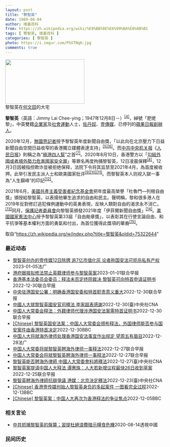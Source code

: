 ```yaml
---
layout: post
title: "黎智英"
date: 1989-06-04
author: 维基百科
from: https://zh.wikipedia.org/wiki/%E9%BB%8E%E6%99%BA%E8%8B%B1
tags: [ 黎智英, 维基百科 ]
categories: [ 黎智英 ]
photo: https://i.imgur.com/PhXTNqH.jpg
comments: true
---
```

<div class="mw-parser-output"><div id="noteTA-97071178" class="noteTA"><div class="noteTA-group"><div data-noteta-group-source="module" data-noteta-group="IT"></div></div><div class="noteTA-local"><div data-noteta-code="zh:巧克力; zh-tw:巧克力; zh-hk:朱古力; zh-cn:巧克力;"></div><div data-noteta-code="zh-tw:黑道; zh-hk:黑社會; zh-cn:黑社会;"></div><div data-noteta-code="zh-tw:飯店; zh-hk:酒店; zh-cn:饭店;"></div><div data-noteta-code="zh-tw:伍佛維茲; zh-hk:沃夫維茲 ;zh-cn:沃尔福威茨;"></div></div></div>

<div class="thumb tright"><div class="thumbinner" style="width:252px;"><a href="/wiki/File:Jimmy_Lai_Chee-ying_home_in_Ho_Man_Tin_20200418.png" class="image"><img alt="" src="//upload.wikimedia.org/wikipedia/commons/thumb/9/9f/Jimmy_Lai_Chee-ying_home_in_Ho_Man_Tin_20200418.png/250px-Jimmy_Lai_Chee-ying_home_in_Ho_Man_Tin_20200418.png" decoding="async" width="250" height="140" class="thumbimage" srcset="//upload.wikimedia.org/wikipedia/commons/thumb/9/9f/Jimmy_Lai_Chee-ying_home_in_Ho_Man_Tin_20200418.png/375px-Jimmy_Lai_Chee-ying_home_in_Ho_Man_Tin_20200418.png 1.5x, //upload.wikimedia.org/wikipedia/commons/thumb/9/9f/Jimmy_Lai_Chee-ying_home_in_Ho_Man_Tin_20200418.png/500px-Jimmy_Lai_Chee-ying_home_in_Ho_Man_Tin_20200418.png 2x" data-file-width="861" data-file-height="481"></a>  <div class="thumbcaption"><div class="magnify"><a href="/wiki/File:Jimmy_Lai_Chee-ying_home_in_Ho_Man_Tin_20200418.png" class="internal" title="放大"></a></div>黎智英在<a href="/wiki/%E4%BD%95%E6%96%87%E7%94%B0" title="何文田">何文田</a>的大宅</div></div></div>
<p><b>黎智英</b>（英語：<span lang="en">Jimmy Lai Chee-ying</span>；1947年12月8日<span class="useeditintro" title="Template:BLP editintro">－</span>）<sup id="cite_ref-7" class="reference"><a href="#cite_note-7">[4]</a></sup>，綽號「肥佬黎」，中英雙籍<a href="/wiki/%E4%BC%81%E4%B8%9A%E5%AE%B6" title="企业家">企業家</a>及<a href="/wiki/%E7%A4%BE%E6%9C%83%E9%81%8B%E5%8B%95" title="社會運動">社會運動</a>人士，<a href="/wiki/%E4%BD%90%E4%B8%B9%E5%A5%B4" title="佐丹奴">佐丹奴</a>、<a href="/wiki/%E5%A3%B9%E5%82%B3%E5%AA%92" title="壹傳媒">壹傳媒</a>、已停刊的<a href="/wiki/%E8%98%8B%E6%9E%9C%E6%97%A5%E5%A0%B1_(%E9%A6%99%E6%B8%AF)" title="蘋果日報 (香港)">蘋果日報</a><a href="/wiki/%E5%89%B5%E8%BE%A6%E4%BA%BA" class="mw-redirect" title="創辦人">創辦人</a>。
</p><p>2020年12月，<a href="/wiki/%E7%84%A1%E5%9C%8B%E7%95%8C%E8%A8%98%E8%80%85" class="mw-redirect" title="無國界記者">無國界記者</a>授予黎智英年度新聞自由獎，「以此向在北京壓力下日益新聞自由空間日益收窄的香港獨立媒體表達支持」<sup id="cite_ref-8" class="reference"><a href="#cite_note-8">[5]</a></sup><sup id="cite_ref-9" class="reference"><a href="#cite_note-9">[6]</a></sup>。而<a href="/wiki/%E4%B8%AD%E5%85%B1%E4%B8%AD%E5%A4%AE%E6%9C%BA%E5%85%B3%E6%8A%A5" title="中共中央机关报">中共中央机关报</a>《<a href="/wiki/%E4%BA%BA%E6%B0%91%E6%97%A5%E6%8A%A5" title="人民日报">人民日报</a>》則稱之為“<a href="/wiki/%E7%A5%B8%E6%B8%AF%E5%9B%9B%E4%BA%BA%E5%B8%AE" title="祸港四人帮">禍港四人幫</a>”之首<sup id="cite_ref-王平2019_10-0" class="reference"><a href="#cite_note-王平2019-10">[7]</a></sup>。2020年8月10日，香港警方以「<a href="/wiki/%E4%B8%AD%E8%8F%AF%E4%BA%BA%E6%B0%91%E5%85%B1%E5%92%8C%E5%9C%8B%E9%A6%99%E6%B8%AF%E7%89%B9%E5%88%A5%E8%A1%8C%E6%94%BF%E5%8D%80%E7%B6%AD%E8%AD%B7%E5%9C%8B%E5%AE%B6%E5%AE%89%E5%85%A8%E6%B3%95" title="中華人民共和國香港特別行政區維護國家安全法">勾結外國或者境外勢力危害國家安全罪</a>」等罪名再度拘捕黎智英，12日凌晨保釋<sup id="cite_ref-auto_11-0" class="reference"><a href="#cite_note-auto-11">[8]</a></sup>，12月3日因被指控欺诈並被拒绝保释，法院下令将其监禁至2021年4月，為首度被收押。此举引发民主派人士和歐美國家批评<sup id="cite_ref-12" class="reference"><a href="#cite_note-12">[9]</a></sup><sup id="cite_ref-13" class="reference"><a href="#cite_note-13">[10]</a></sup><sup id="cite_ref-over100_14-0" class="reference"><a href="#cite_note-over100-14">[11]</a></sup>。而黎智英本人则视入獄一事為“人生巔峰”的印記<sup id="cite_ref-15" class="reference"><a href="#cite_note-15">[12]</a></sup>。
</p><p>2021年6月，<a href="/wiki/%E5%85%B1%E7%94%A2%E4%B8%BB%E7%BE%A9%E5%8F%97%E9%9B%A3%E8%80%85%E7%B4%80%E5%BF%B5%E5%9F%BA%E9%87%91%E6%9C%83" title="共產主義受難者紀念基金會">美國共產主義受害者紀念基金會</a>把年度最高榮譽「杜魯門—列根自由獎」頒授給黎智英，以表揚他畢生追求的自由和民主。聲明稱，黎和很多港人在2019年反對修訂逃犯條例運動中的英勇表現，反映人類對自由的渴求永不消亡。<sup id="cite_ref-16" class="reference"><a href="#cite_note-16">[13]</a></sup>同月，<a href="/wiki/%E4%BF%9D%E8%AD%B7%E8%A8%98%E8%80%85%E5%A7%94%E5%93%A1%E6%9C%83" title="保護記者委員會">保護記者委員會</a>向黎智英頒發2021年度「伊菲爾新聞自由獎」<sup id="cite_ref-17" class="reference"><a href="#cite_note-17">[14]</a></sup>。<a href="/wiki/%E5%9C%8B%E5%AE%B6%E6%86%B2%E6%B3%95%E4%B8%AD%E5%BF%83" title="國家憲法中心">美國國家憲法中心</a>授予黎智英第33屆「自由勛章獎」，以表彰其在行使言論自由、和平抗爭等基本權利方面的勇氣和付出，為首位獲得此獎項的華裔<sup id="cite_ref-18" class="reference"><a href="#cite_note-18">[15]</a></sup>。
</p>
</div><noscript><img src="//zh.wikipedia.org/wiki/Special:CentralAutoLogin/start?type=1x1" alt="" title="" width="1" height="1" style="border: none; position: absolute;"></noscript>
<div class="printfooter" data-nosnippet="">取自“<a dir="ltr" href="https://zh.wikipedia.org/w/index.php?title=黎智英&amp;oldid=75322644">https://zh.wikipedia.org/w/index.php?title=黎智英&amp;oldid=75322644</a>”</div><div id="recent-news"><h3>最近动态</h3><ul><li><a href="https://nodebe4.github.io/waimei/2023-01-05/%E9%BB%8E%E6%99%BA%E8%8B%B1%E5%88%9B%E5%8A%9E%E7%9A%84%E5%A3%B9%E4%BC%A0%E5%AA%9212%E6%97%A5%E9%99%A4%E7%89%8C-%E9%80%BE7%E4%BA%BF%E5%B8%82%E5%80%BC%E5%8C%96%E7%81%B0-%E8%AE%BA%E8%80%85%E7%A7%B0%E5%9B%BD%E5%AE%89%E6%B3%95%E5%8F%AF%E6%89%BC%E6%9D%80%E7%A7%81%E6%9C%89%E4%BA%A7%E6%9D%83" title="黎智英创办的壹传媒12日除牌 逾7亿市值化灰 论者称国安法可扼杀私有产权—— 05/01/2023 - 07:47 被港府先以《港区国安法》执行细则冻结黎智英数以亿元计的壹传媒股份丶後以公众利益...">黎智英创办的壹传媒12日除牌 逾7亿市值化灰 论者称国安法可扼杀私有产权</a><time>2023-01-05</time><a class="tag">法广</a></li>
<li><a href="https://nodebe4.github.io/waimei/2023-01-01/%E6%B8%AF%E5%BA%9C%E6%8D%AE%E6%8A%A5%E6%8B%9F%E4%BF%AE%E6%B3%95%E7%A6%81%E6%AD%A2%E8%8B%B1%E7%B1%8D%E5%BE%8B%E5%B8%88%E5%8F%82%E4%B8%8E%E9%BB%8E%E6%99%BA%E8%8B%B1%E6%A1%88" title="港府据报拟修法禁止英籍律师参与黎智英案—— 知情人士透露，香港特区寻求在“数月”内通过法例修订，阻止英国大律师代表壹传媒创办人黎智英在9月开审的《香港国安法》官司抗辩。 香港《南华早报》星期天（...">港府据报拟修法禁止英籍律师参与黎智英案</a><time>2023-01-01</time><a class="tag">联合早报</a></li>
<li><a href="https://nodebe4.github.io/waimei/2022-12-30/%E9%A6%99%E6%B8%AF%E5%9F%BA%E6%9C%AC%E6%B3%95%E5%A7%94%E5%91%98%E4%BC%9A%E5%A7%94%E5%91%98-%E9%87%8A%E6%B3%95%E6%9C%AA%E5%90%A6%E5%AE%9A%E7%BB%88%E9%99%A2%E8%A3%81%E5%86%B3-%E9%BB%8E%E6%99%BA%E8%8B%B1%E5%8F%AF%E5%90%91%E7%89%B9%E9%A6%96%E7%94%B3%E8%AF%B7%E8%AF%81%E6%98%8E%E4%B9%A6" title="香港基本法委员会委员：释法未否定终院裁决 黎智英可向特首申请证明书—— 香港《基本法》委员会委员陈弘毅说，这次中国全国人大常委会释法未否定香港终审法院就黎智英聘用海外大律师代为抗辩《香港国安法》...">香港基本法委员会委员：释法未否定终院裁决 黎智英可向特首申请证明书</a><time>2022-12-30</time><a class="tag">联合早报</a></li>
<li><a href="https://nodebe4.github.io/waimei/2022-12-30/%E4%B8%AD%E5%A4%AE%E9%A9%BB%E6%B8%AF%E5%9B%BD%E5%AE%89%E5%85%AC%E7%BD%B2-%E6%98%8E%E7%A1%AE%E9%A6%99%E6%B8%AF%E5%9B%BD%E5%AE%89%E5%A7%94%E5%92%8C%E7%89%B9%E9%A6%96%E8%81%8C%E8%B4%A3%E6%84%8F%E4%B9%89%E9%87%8D%E5%A4%A7" title="中央驻港国安公署：明确香港国安委和特首职责意义重大—— 针对中国人大常委会星期五（12月30日）就香港壹传媒创办人黎智英能否聘用外籍大律师为他抗辩《香港国安法》官司作出释法，中国中央政府驻香港特...">中央驻港国安公署：明确香港国安委和特首职责意义重大</a><time>2022-12-30</time><a class="tag">联合早报</a></li>
<li><a href="https://nodebe4.github.io/waimei/2022-12-30/%E4%B8%AD%E5%9C%8B%E4%BA%BA%E5%A4%A7%E5%B0%B1%E9%BB%8E%E6%99%BA%E8%8B%B1%E5%9C%8B%E5%AE%89%E5%AE%98%E5%8F%B8%E9%87%8B%E6%B3%95-%E6%9D%8E%E5%AE%B6%E8%B6%85%E8%A1%A8%E6%84%9F%E8%AC%9D" title="中國人大就黎智英國安官司釋法 李家超表感謝—— （中央社記者張謙香港30日電）就香港壹傳媒創辦人黎智英能否聘請海外律師為其國安法官司辯護一事，中國全國人大常委會今天作出釋法，但沒有說明可否，而是...">中國人大就黎智英國安官司釋法 李家超表感謝</a><time>2022-12-30</time><a class="tag">(臺)中央社CNA</a></li>
<li><a href="https://nodebe4.github.io/waimei/2022-12-30/%E4%B8%AD%E5%9B%BD%E4%BA%BA%E5%A4%A7%E5%B8%B8%E5%A7%94%E4%BC%9A%E9%87%8A%E6%B3%95-%E5%A4%96%E7%B1%8D%E5%BE%8B%E5%B8%88%E4%BB%A3%E7%90%86%E6%B6%89%E6%B8%AF%E5%9B%BD%E5%AE%89%E6%B3%95%E6%A1%88%E9%9C%80%E7%89%B9%E9%A6%96%E8%AF%81%E6%98%8E%E4%B9%A6" title="中国人大常委会释法：外籍律师代理涉港国安法案需特首证明书—— 针对壹传媒创办人黎智英能否聘请海外律师为自己辩护涉嫌《国安法》案件一事，中国全国人大常委会审议并通过相关释法案，认定海外律师能否代理...">中国人大常委会释法：外籍律师代理涉港国安法案需特首证明书</a><time>2022-12-30</time><a class="tag">联合早报</a></li>
<li><a href="https://nodebe4.github.io/waimei/2022-12-30/Chinese-%E9%BB%8E%E6%99%BA%E8%8B%B1%E5%9B%BD%E5%AE%89%E6%B3%95%E6%A1%88-%E4%B8%AD%E5%9B%BD%E4%BA%BA%E5%A4%A7%E5%B8%B8%E5%A7%94%E4%BC%9A%E9%A2%81%E5%B8%83%E9%87%8A%E6%B3%95-%E5%A4%96%E5%9B%BD%E5%BE%8B%E5%B8%88%E8%83%BD%E5%90%A6%E5%8F%82%E4%B8%8E%E5%9B%BD%E5%AE%89%E6%A1%88%E4%BB%B6%E7%94%B1%E9%A6%99%E6%B8%AF%E7%89%B9%E9%A6%96%E5%86%B3%E5%AE%9A" title="[Chinese] 黎智英国安法案：中国人大常委会颁布释法，外国律师能否参与国安案件由香港特首决定—— 黎智英国安法案：中国人大常委会颁布释法，外国律师能否参与国安案件由香港特首决定 7 分钟前...">[Chinese] 黎智英国安法案：中国人大常委会颁布释法，外国律师能否参与国安案件由香港特首决定</a><time>2022-12-30</time><a class="tag">BBC</a></li>
<li><a href="https://nodebe4.github.io/waimei/2022-12-28/%E4%B8%AD%E5%9B%BD%E4%BA%BA%E5%A4%A7%E5%B0%86%E5%B0%B1%E6%B5%B7%E5%A4%96%E5%BE%8B%E5%B8%88%E5%A4%84%E7%90%86%E9%A6%99%E6%B8%AF%E5%9B%BD%E5%AE%89%E6%B3%95%E4%BA%8B%E5%AE%9C%E4%BD%9C%E5%87%BA%E8%A7%84%E5%AE%9A-%E6%9C%9B%E5%91%A8%E4%BA%94%E6%9C%89%E7%9C%89%E7%9B%AE" title="中国人大将就海外律师处理香港国安法事宜作出规定 望周五有眉目—— 28/12/2022 - 09:18 因壹传媒主席黎智英聘用英籍御用大律师敖云天(Tim Owen音译)触发的《港区国安法》释法...">中国人大将就海外律师处理香港国安法事宜作出规定 望周五有眉目</a><time>2022-12-28</time><a class="tag">法广</a></li>
<li><a href="https://nodebe4.github.io/waimei/2022-12-27/%E4%B8%AD%E5%9B%BD%E4%BA%BA%E5%A4%A7%E5%B8%B8%E5%A7%94%E5%B0%86%E5%B0%B1%E9%BB%8E%E6%99%BA%E8%8B%B1%E8%81%98%E6%B5%B7%E5%A4%96%E5%BE%8B%E5%B8%88%E4%B8%80%E4%BA%8B%E9%87%8A%E6%B3%95" title="中国人大常委将就黎智英聘海外律师一事释法—— 针对壹传媒创办人黎智英能否聘请海外律师为自己辩护涉嫌《国安法》的案件，中国全国人大常委会将在北京召开的会议中作出释法。 综合新华社、星岛日报和网媒“...">中国人大常委将就黎智英聘海外律师一事释法</a><time>2022-12-27</time><a class="tag">联合早报</a></li>
<li><a href="https://nodebe4.github.io/waimei/2022-12-27/%E4%B8%AD%E5%9B%BD%E4%BA%BA%E5%A4%A7%E5%B8%B8%E5%A7%94%E4%BC%9A%E5%B0%86%E5%B0%B1%E9%BB%8E%E6%99%BA%E8%8B%B1%E8%81%98%E6%B5%B7%E5%A4%96%E5%BE%8B%E5%B8%88%E4%B8%80%E4%BA%8B%E9%87%8A%E6%B3%95" title="中国人大常委会将就黎智英聘海外律师一事释法—— 针对壹传媒创办人黎智英能否聘请海外律师为自己辩护涉嫌《国安法》的案件，中国全国人大常委会将在北京召开的会议中作出释法。图为黎智英去年9月乘囚车离开...">中国人大常委会将就黎智英聘海外律师一事释法</a><time>2022-12-27</time><a class="tag">联合早报</a></li>
<li><a href="https://nodebe4.github.io/waimei/2022-12-27/%E9%BB%8E%E6%99%BA%E8%8B%B1%E8%83%BD%E5%90%A6%E8%81%98%E6%B5%B7%E5%A4%96%E5%BE%8B%E5%B8%AB-%E4%B8%AD%E5%9C%8B%E4%BA%BA%E5%A4%A7%E5%B8%B8%E5%A7%94%E6%9C%83%E6%96%99%E5%B0%87%E9%87%8B%E6%B3%95" title="黎智英能否聘海外律師 中國人大常委會料將釋法—— （中央社台北27日電）針對壹傳媒創辦人黎智英能否聘請外國律師辯護違反國安法案，中國人大常委會30日閉幕前料將作出釋法。據發布，今天開幕的人大常委...">黎智英能否聘海外律師  中國人大常委會料將釋法</a><time>2022-12-27</time><a class="tag">(臺)中央社CNA</a></li>
<li><a href="https://nodebe4.github.io/waimei/2022-12-25/%E9%BB%8E%E6%99%BA%E8%8B%B1%E6%A1%88%E6%8F%90%E8%AF%B7%E4%B8%AD%E5%9B%BD%E4%BA%BA%E5%A4%A7%E9%87%8A%E6%B3%95-%E8%B0%AD%E6%83%A0%E7%8F%A0-%E4%BA%BA%E5%A4%A7%E8%8B%A5%E6%96%B0%E5%A2%9E%E8%AE%AE%E7%A8%8B%E6%9C%80%E5%BF%AB26%E6%97%A5%E6%94%B6%E5%88%B0%E8%8D%89%E6%A1%88" title="黎智英案提请中国人大释法 谭惠珠：人大若新增议程最快26日收到草案—— 针对壹传媒创办人黎智英聘用外籍大律师代表抗辩《香港国安法》案，提请中国全国人大常委会释法事宜，正在北京准备列席中国全国人大...">黎智英案提请中国人大释法 谭惠珠：人大若新增议程最快26日收到草案</a><time>2022-12-25</time><a class="tag">联合早报</a></li>
<li><a href="https://nodebe4.github.io/waimei/2022-12-23/%E9%BB%8E%E6%99%BA%E8%8B%B1%E8%81%98%E6%B5%B7%E5%A4%96%E5%BE%8B%E5%B8%AB%E6%8A%97%E8%BE%AF%E7%88%AD%E8%AD%B0-%E6%B8%AF%E5%AA%92-%E5%8C%97%E4%BA%AC%E6%B1%BA%E5%AE%9A%E9%87%8B%E6%B3%95" title="黎智英聘海外律師抗辯爭議 港媒：北京決定釋法—— （中央社記者張謙香港23日電）據港媒報導，北京當局已決定就香港壹傳媒集團創辦人黎智英在被控違反國安法的官司，聘請英國御用大律師抗辯一事進行釋法，...">黎智英聘海外律師抗辯爭議  港媒：北京決定釋法</a><time>2022-12-23</time><a class="tag">(臺)中央社CNA</a></li>
<li><a href="https://nodebe4.github.io/waimei/2022-12-13/Chinese-%E9%A6%99%E6%B8%AF%E5%A3%B9%E4%BC%A0%E5%AA%92%E5%88%9B%E5%A7%8B%E4%BA%BA%E9%BB%8E%E6%99%BA%E8%8B%B1%E8%BA%AB%E8%B4%9F%E7%9A%84%E5%A4%9A%E8%B5%B7%E6%A1%88%E4%BB%B6-%E4%B8%80%E5%9B%BE%E7%9C%8B%E5%AE%8C%E5%85%A8%E8%BF%87%E7%A8%8B" title="[Chinese] 香港壹传媒创始人黎智英身负的多起案件 一图看完全过程—— 香港壹传媒创始人黎智英身负的多起案件 一图看完全过程 2022年12月10日 最近更新： 2022年12月13日 图...">[Chinese] 香港壹传媒创始人黎智英身负的多起案件 一图看完全过程</a><time>2022-12-13</time><a class="tag">BBC</a></li>
<li><a href="https://nodebe4.github.io/waimei/2022-12-05/Chinese-%E9%BB%8E%E6%99%BA%E8%8B%B1%E6%A1%88-%E4%B8%AD%E5%9B%BD%E4%BA%BA%E5%A4%A7%E5%86%8D%E6%AC%A1%E4%B8%BA%E9%A6%99%E6%B8%AF%E9%87%8A%E6%B3%95%E7%9A%84%E4%BA%89%E8%AE%AE%E7%84%A6%E7%82%B9" title="[Chinese] 黎智英案：中国人大再次为香港释法的争议焦点—— 黎智英案：中国人大再次为香港释法的争议焦点 2022年12月6日 图像来源，EPA 图像加注文字， 黎智英自2020年底起被收...">[Chinese] 黎智英案：中国人大再次为香港释法的争议焦点</a><time>2022-12-05</time><a class="tag">BBC</a></li>
</ul></div><div id="open-opinion"><h3>相关言论</h3><ul><li><a href="https://nodebe4.github.io/opinion/2020-08-14/%E4%B8%AD%E5%85%B1%E6%8A%93%E6%8D%95%E9%BB%8E%E6%99%BA%E8%8B%B1%E7%9A%84%E7%9B%A4%E7%AE%97-%E7%BF%92%E6%8F%90%E6%9D%9C%E7%B5%95%E6%B5%AA%E8%B2%BB%E6%9A%97%E7%A4%BA%E7%B3%A7%E9%A3%9F%E5%8D%B1%E6%A9%9F/" title="透視中國">中共抓捕黎智英的盤算；習提杜絕浪費暗示糧食危機</a><time>2020-08-14</time><a class="tag">透視中國</a></li>
</ul></div><div id="mjls-record"><h3>民间历史</h3><ul></ul></div>